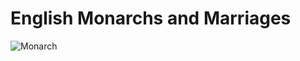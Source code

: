 # English Monarchs and Marriages
![Monarch](https://github.com/user-attachments/assets/1cd1a265-75cb-4162-a245-75357941c8e4)
